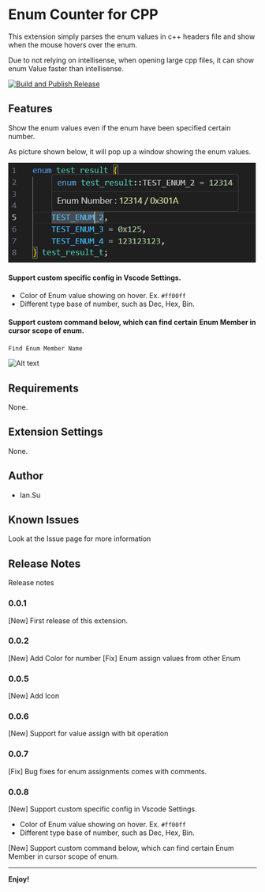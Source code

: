 # Enum Counter for CPP

This extension simply parses the enum values in c++ headers file and show when the mouse hovers over the enum.

Due to not relying on intellisense, when opening large cpp files, it can show enum Value faster than intellisense.

[![Build and Publish Release](https://github.com/stu92116/count_CPP_Enum/actions/workflows/main.yml/badge.svg)](https://github.com/stu92116/count_CPP_Enum/actions/workflows/main.yml)



## Features

Show the enum values even if the enum have been specified certain number.

As picture shown below, it will pop up a window showing the enum values.

![Alt text](pic/general_view.png)

#### Support custom specific config in Vscode Settings.
 + Color of Enum value showing on hover. Ex. `#ff00ff`
 + Different type base of number, such as Dec, Hex, Bin.

#### Support custom command below, which can find certain Enum Member in cursor scope of enum.

``` Find Enum Member Name ```

![Alt text](pic/findEnumMemberCMD.png)


## Requirements

None.

## Extension Settings

None.

## Author

- Ian.Su

## Known Issues

Look at the Issue page for more information



## Release Notes

Release notes

### 0.0.1

[New] First release of this extension.

### 0.0.2

[New] Add Color for number
[Fix] Enum assign values from other Enum

### 0.0.5

[New] Add Icon

### 0.0.6

[New] Support for value assign with bit operation  

### 0.0.7

[Fix] Bug fixes for enum assignments comes with comments.  

### 0.0.8

[New] Support custom specific config in Vscode Settings.

 + Color of Enum value showing on hover. Ex. `#ff00ff`
 + Different type base of number, such as Dec, Hex, Bin.
  
[New]  Support custom command below, which can find certain Enum Member in cursor scope of enum.

---

**Enjoy!**
